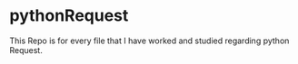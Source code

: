 # pythonRequest
This Repo is for every file that I have worked and studied regarding python Request. 
